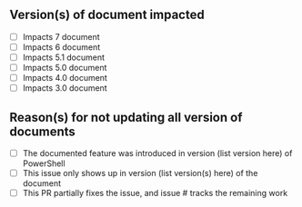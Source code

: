<!--
If this doc issue is for content OUTSIDE of /reference folder (such as DSC, WMF etc.), there is no need to fill this template. Please delete the template before submitting the PR.

If this doc issue is for content UNDER /reference folder, please fill out this template:
-->
Version(s) of document impacted
------------------------------
- [ ] Impacts 7 document
- [ ] Impacts 6 document
- [ ] Impacts 5.1 document
- [ ] Impacts 5.0 document
- [ ] Impacts 4.0 document
- [ ] Impacts 3.0 document

<!--
If the PR is fixing only a subset of document version(s), please explain why by picking appropriate items in the list below
If the PR is fixing all the document version(s), please delete the list/options below
-->
Reason(s) for not updating all version of documents
--------------------------------------------------
- [ ] The documented feature was introduced in version (list version here) of PowerShell
- [ ] This issue only shows up in version (list version(s) here) of the document
- [ ] This PR partially fixes the issue, and issue #<insert here> tracks the remaining work
